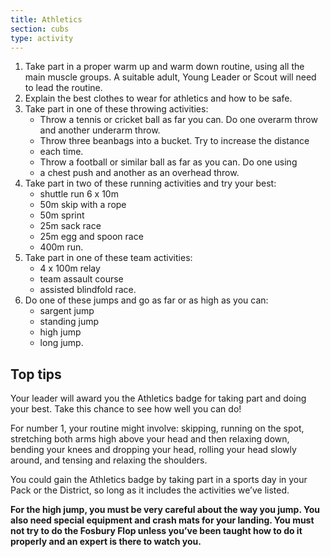 ```yaml
---
title: Athletics
section: cubs
type: activity
---
```


1. Take part in a proper warm up and warm down routine, using all the main muscle groups. A suitable adult, Young Leader or Scout will need to lead the routine.
2. Explain the best clothes to wear for athletics and how to be safe.
3. Take part in one of these throwing activities:
	* Throw a tennis or cricket ball as far you can. Do one overarm throw and another underarm throw.
	* Throw three beanbags into a bucket. Try to increase the distance 
	* each time.
	* Throw a football or similar ball as far as you can. Do one using 
	* a chest push and another as an overhead throw.
4. Take part in two of these running activities and try your best:
	* shuttle run 6 x 10m
	* 50m skip with a rope
	* 50m sprint
	* 25m sack race
	* 25m egg and spoon race
	* 400m run.
5. Take part in one of these team activities:
	* 4 x 100m relay
	* team assault course
	* assisted blindfold race.
6. Do one of these jumps and go as far or as high as you can:
	* sargent jump
	* standing jump
	* high jump
	* long jump.
 
## Top tips

Your leader will award you the Athletics badge for taking part and doing your best. Take this chance to see how well you can do!

For number 1, your routine might involve: skipping, running on the spot, stretching both arms high above your head and then relaxing down, bending your knees and dropping your head, rolling your head slowly around, and tensing and relaxing the shoulders.

You could gain the Athletics badge by taking part in a sports day in your Pack or the District, so long as it includes the activities we’ve listed.

**For the high jump, you must be very careful about the way you jump. You also need special equipment and crash mats for your landing. You must not try to do the Fosbury Flop unless you’ve been taught how to do it properly and an expert is there to watch you.**